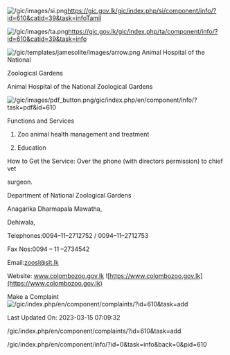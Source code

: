 <!-- Source: https://gic.gov.lk/gic/index.php/en/component/info/?id=610&catid=39&task=info -->

![/gic/images/si.png](/gic/images/si.png)https://gic.gov.lk/gic/index.php/si/component/info/?id=610&catid=39&task=infoTamil

![/gic/images/ta.png](/gic/images/ta.png)https://gic.gov.lk/gic/index.php/ta/component/info/?id=610&catid=39&task=info

![/gic/templates/jamesolite/images/arrow.png](/gic/templates/jamesolite/images/arrow.png) Animal Hospital of the National

Zoological Gardens

Animal Hospital of the National Zoological Gardens

![/gic/images/pdf_button.png](/gic/images/pdf_button.png)/gic/index.php/en/component/info/?task=pdf&id=610

Functions and Services

 1. Zoo animal health management and treatment

 2. Education

How to Get the Service: Over the phone (with directors permission) to chief vet

surgeon.

Department of National Zoological Gardens

Anagarika Dharmapala Mawatha,

Dehiwala,

Telephones:0094–11–2712752 / 0094–11–2712753

Fax Nos:0094 – 11 –2734542

Email:zoosl@slt.lk

Website: www.colombozoo.gov.lk ![https://www.colombozoo.gov.lk](https://www.colombozoo.gov.lk)

Make a Complaint ![/gic/index.php/en/component/complaints/?id=610&task=add](/gic/index.php/en/component/complaints/?id=610&task=add)

Last Updated On: 2023-03-15 07:09:32

/gic/index.php/en/component/complaints/?id=610&task=add

/gic/index.php/en/component/info/?id=0&task=info&back=0&pid=610